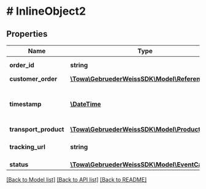 # # InlineObject2

## Properties

Name | Type | Description | Notes
------------ | ------------- | ------------- | -------------
**order_id** | **string** | the GW orderId is always a 10 digit number | [optional]
**customer_order** | [**\Towa\GebruederWeissSDK\Model\Reference**](Reference.md) |  | [optional]
**timestamp** | [**\DateTime**](\DateTime.md) | date / time in format yyyy-mm-ddThh:mm:ss.mmm±hh:mm following the RFC 3339 standard, see https://tools.ietf.org/html/rfc3339 | [optional]
**transport_product** | [**\Towa\GebruederWeissSDK\Model\Product**](Product.md) |  | [optional]
**tracking_url** | **string** | tracking link for this fulfilment, if transport is booked (no self-pickup) | [optional]
**status** | [**\Towa\GebruederWeissSDK\Model\EventCallback**](EventCallback.md) |  | [optional]

[[Back to Model list]](../../README.md#models) [[Back to API list]](../../README.md#endpoints) [[Back to README]](../../README.md)
